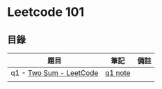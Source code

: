 # Leetcode 101

## 目錄

| 題目                                                              | 筆記               | 備註 |
| ----------------------------------------------------------------- | ------------------ | ---- |
| q1 - [Two Sum - LeetCode](https://leetcode.com/problems/two-sum/) | [q1 note](./src/q1/q1.md) |      |
|                                                                   |                    |      |
